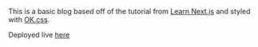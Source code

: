 This is a basic blog based off of the tutorial from [Learn Next.js](https://nextjs.org/learn) and styled with [OK.css](https://okcss.netlify.app/).

Deployed live [here](https://nextjs-blog.conmart.vercel.app/)